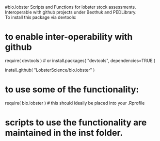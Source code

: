 #bio.lobster
Scripts and Functions for lobster stock assessments. Interoperable with github projects under Beothuk and PEDLibrary.  
To install this package via devtools:

# to enable inter-operability with github
require( devtools ) # or install.packages( "devtools", dependencies=TRUE )

install_github( "LobsterScience/bio.lobster" ) 

# to use some of the functionality:
require( bio.lobster ) # this should ideally be placed into your .Rprofile

# scripts to use the functionality are maintained in the inst folder.
